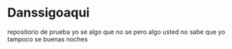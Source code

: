 # Danssigoaqui
repositorio de prueba 
yo se algo que no se 
pero algo usted no sabe que yo tampoco se 
buenas noches
